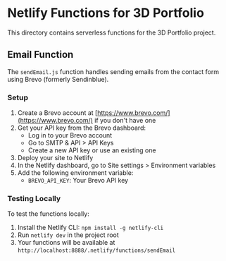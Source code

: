 # Netlify Functions for 3D Portfolio

This directory contains serverless functions for the 3D Portfolio project.

## Email Function

The `sendEmail.js` function handles sending emails from the contact form using Brevo (formerly Sendinblue).

### Setup

1. Create a Brevo account at [https://www.brevo.com/](https://www.brevo.com/) if you don't have one
2. Get your API key from the Brevo dashboard:
   - Log in to your Brevo account
   - Go to SMTP & API > API Keys
   - Create a new API key or use an existing one
3. Deploy your site to Netlify
4. In the Netlify dashboard, go to Site settings > Environment variables
5. Add the following environment variable:
   - `BREVO_API_KEY`: Your Brevo API key

### Testing Locally

To test the functions locally:

1. Install the Netlify CLI: `npm install -g netlify-cli`
2. Run `netlify dev` in the project root
3. Your functions will be available at `http://localhost:8888/.netlify/functions/sendEmail`
